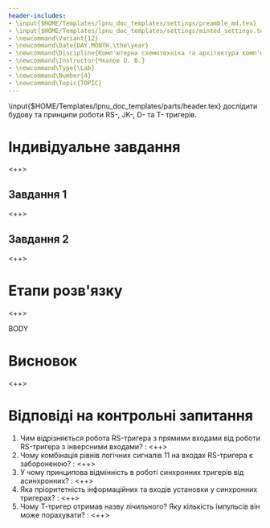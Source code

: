 ```yaml
---
header-includes:
- \input{$HOME/Templates/lpnu_doc_templates/settings/preamble_md.tex}
- \input{$HOME/Templates/lpnu_doc_templates/settings/minted_settings.tex}
- \newcommand\Variant{12}
- \newcommand\Date{DAY.MONTH.\the\year}
- \newcommand\Discipline{Комп'ютерна схемотехніка та архітектура комп'ютерних систем}
- \newcommand\Instructor{Чкалов О. В.}
- \newcommand\Type{\Lab}
- \newcommand\Number{4}
- \newcommand\Topic{TOPIC}
---
```


\input{$HOME/Templates/lpnu_doc_templates/parts/header.tex}
дослідити будову та принципи роботи RS-, JK-, D- та T-
тригерів.

# Індивідуальне завдання

<++>

## Завдання 1

<++>

## Завдання 2

<++>

# Етапи розв'язку

<++>

BODY

# Висновок

<++>

# Відповіді на контрольні запитання

1. Чим відрізняється робота RS-тригера з прямими входами від роботи  RS-тригера з інверсними входами?
	: <++>
2. Чому комбінація рівнів логічних сигналів 11 на входах RS-тригера є забороненою?
	: <++>
3. У чому принципова відмінність в роботі синхронних тригерів від асинхронних?
	: <++>
4. Яка пріоритетність інформаційних та входів установки у синхронних тригерах?
	: <++>
5. Чому Т-тригер отримав назву лічильного? Яку кількість імпульсів він може порахувати?
	: <++>
